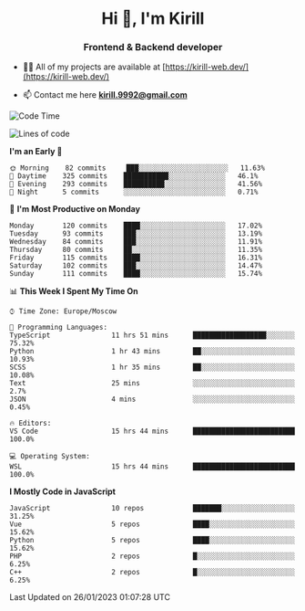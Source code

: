 <h1 align="center">Hi 👋, I'm Kirill</h1>
<h3 align="center">Frontend & Backend developer</h3>

- 👨‍💻 All of my projects are available at [https://kirill-web.dev/](https://kirill-web.dev/)

- 📫 Contact me here **kirill.9992@gmail.com**











<!--START_SECTION:waka-->
![Code Time](http://img.shields.io/badge/Code%20Time-1%2C258%20hrs%2029%20mins-blue)

![Lines of code](https://img.shields.io/badge/From%20Hello%20World%20I%27ve%20Written-532%20Thousand%20lines%20of%20code-blue)

**I'm an Early 🐤** 

```text
🌞 Morning    82 commits     ███░░░░░░░░░░░░░░░░░░░░░░   11.63% 
🌆 Daytime    325 commits    ███████████░░░░░░░░░░░░░░   46.1% 
🌃 Evening    293 commits    ██████████░░░░░░░░░░░░░░░   41.56% 
🌙 Night      5 commits      ░░░░░░░░░░░░░░░░░░░░░░░░░   0.71%

```
📅 **I'm Most Productive on Monday** 

```text
Monday       120 commits    ████░░░░░░░░░░░░░░░░░░░░░   17.02% 
Tuesday      93 commits     ███░░░░░░░░░░░░░░░░░░░░░░   13.19% 
Wednesday    84 commits     ███░░░░░░░░░░░░░░░░░░░░░░   11.91% 
Thursday     80 commits     ██░░░░░░░░░░░░░░░░░░░░░░░   11.35% 
Friday       115 commits    ████░░░░░░░░░░░░░░░░░░░░░   16.31% 
Saturday     102 commits    ███░░░░░░░░░░░░░░░░░░░░░░   14.47% 
Sunday       111 commits    ████░░░░░░░░░░░░░░░░░░░░░   15.74%

```


📊 **This Week I Spent My Time On** 

```text
⌚︎ Time Zone: Europe/Moscow

💬 Programming Languages: 
TypeScript               11 hrs 51 mins      ██████████████████░░░░░░░   75.32% 
Python                   1 hr 43 mins        ██░░░░░░░░░░░░░░░░░░░░░░░   10.93% 
SCSS                     1 hr 35 mins        ██░░░░░░░░░░░░░░░░░░░░░░░   10.08% 
Text                     25 mins             ░░░░░░░░░░░░░░░░░░░░░░░░░   2.7% 
JSON                     4 mins              ░░░░░░░░░░░░░░░░░░░░░░░░░   0.45%

🔥 Editors: 
VS Code                  15 hrs 44 mins      █████████████████████████   100.0%

💻 Operating System: 
WSL                      15 hrs 44 mins      █████████████████████████   100.0%

```

**I Mostly Code in JavaScript** 

```text
JavaScript               10 repos            ███████░░░░░░░░░░░░░░░░░░   31.25% 
Vue                      5 repos             ████░░░░░░░░░░░░░░░░░░░░░   15.62% 
Python                   5 repos             ████░░░░░░░░░░░░░░░░░░░░░   15.62% 
PHP                      2 repos             █░░░░░░░░░░░░░░░░░░░░░░░░   6.25% 
C++                      2 repos             █░░░░░░░░░░░░░░░░░░░░░░░░   6.25%

```



 Last Updated on 26/01/2023 01:07:28 UTC
<!--END_SECTION:waka-->

